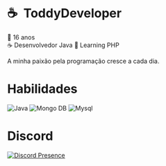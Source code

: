 # ☕ &nbsp;ToddyDeveloper

👶 16 anos <br>
☕ Desenvolvedor Java
📃 Learning PHP

A minha paixão pela programação cresce a cada dia.

# Habilidades

![Java](https://img.shields.io/badge/%E2%98%95-Java-white?style=for-the-badge&color=gray)
![Mongo DB](https://img.shields.io/badge/Mongo%20DB-80FF8A?style=for-the-badge&logo=mongodb&logoColor=white)
![Mysql](https://img.shields.io/badge/MYSQL-FFA200?style=for-the-badge&logo=mysql&logoColor=white)

# Discord

[![Discord Presence](https://lanyard.cnrad.dev/api/915684373355978753)](https://discord.com/users/915684373355978753)
